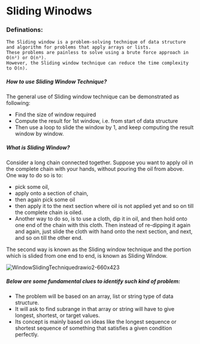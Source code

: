 # Sliding Winodws
  ### Definations: 
  ````
The Sliding window is a problem-solving technique of data structure and algorithm for problems that apply arrays or lists.
These problems are painless to solve using a brute force approach in O(n²) or O(n³). 
However, the Sliding window technique can reduce the time complexity to O(n).
  ````
##### How to use Sliding Window Technique?

The general use of Sliding window technique can be demonstrated as following:

* Find the size of window required 
* Compute the result for 1st window, i.e. from start of data structure
* Then use a loop to slide the window by 1, and keep computing the result window by window.

##### What is Sliding Window?

Consider a long chain connected together. Suppose you want to apply oil in the complete chain with your hands, without pouring the oil from above.
One way to do so is to: 

* pick some oil, 
* apply onto a section of chain, 
* then again pick some oil
* then apply it to the next section where oil is not applied yet
and so on till the complete chain is oiled.
* Another way to do so, is to use a cloth, dip it in oil, and then hold onto one end of the chain with this cloth. Then instead of re-dipping it again and again, just slide the cloth with hand onto the next section, and next, and so on till the other end.

The second way is known as the Sliding window technique and the portion which is slided from one end to end, is known as Sliding Window.

![WindowSlidingTechniquedrawio2-660x423](https://user-images.githubusercontent.com/52101117/204191168-9f906000-7e76-45fc-a0be-07b745c8bc2e.jpg)

##### Below are some fundamental clues to identify such kind of problem:

* The problem will be based on an array, list or string type of data structure.
* It will ask to find subrange in that array or string will have to give longest, shortest, or target values.
* Its concept is mainly based on ideas like the longest sequence or shortest sequence of something that satisfies a given condition perfectly.



